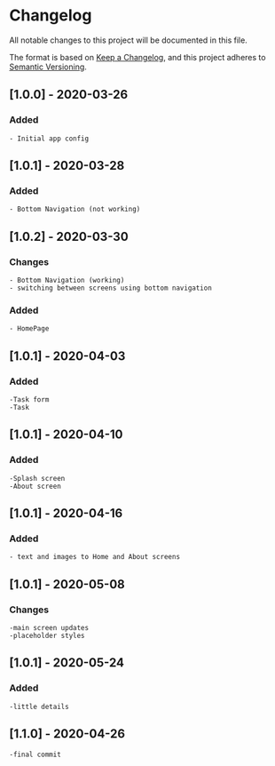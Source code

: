 # Changelog
All notable changes to this project will be documented in this file.

The format is based on [Keep a Changelog](https://keepachangelog.com/en/1.0.0/),
and this project adheres to [Semantic Versioning](https://semver.org/spec/v2.0.0.html).

## [1.0.0] - 2020-03-26

### Added

    - Initial app config


## [1.0.1] - 2020-03-28


### Added

    - Bottom Navigation (not working)

## [1.0.2] - 2020-03-30

### Changes

    - Bottom Navigation (working)
    - switching between screens using bottom navigation


### Added

    - HomePage
    
## [1.0.1] - 2020-04-03

### Added
    
    -Task form 
    -Task

## [1.0.1] - 2020-04-10

### Added

    -Splash screen
    -About screen

## [1.0.1] - 2020-04-16

### Added

    - text and images to Home and About screens


## [1.0.1] - 2020-05-08

### Changes

    -main screen updates
    -placeholder styles


## [1.0.1] - 2020-05-24

### Added

    -little details

    
## [1.1.0] - 2020-04-26

    -final commit
